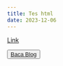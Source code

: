 ```yaml
---
title: Tes html
date: 2023-12-06
---
```


<a href="https://flowershow-new.vercel.app/blog" class="button">Link 


<!-- HTML !-->
<button class="baca-blog"><a href="https://flowershow-new.vercel.app/blog">Baca Blog</button>
